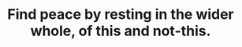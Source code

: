 ---
title: Find peace by resting in the wider whole, of this and not-this.
tags: experience acceptance buddhism
star: true
thewhole: true
thewholeorder: 2
nondualthewhole: true
nondualthewholeorder: 3
restandpeace: true
restandpeaceorder: 4
---